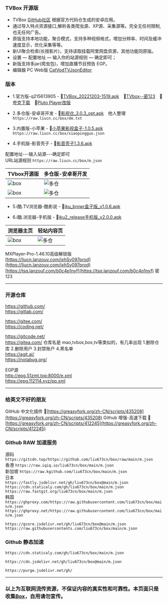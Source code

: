 ### TVBox 开源版
- TVBox [GitHub社区](https://github.com/CatVodTVOfficial/TVBoxOSC) 根据官方代码仓生成的安卓应用。  
- 通过导入特点资源接口,解析各类爬虫源、XP源、采集源等。完全无任何限制,也无任何广告。  
- 原版支持本地功能，聚合模式，支持多种视频格式，增加分辨率、时间及缓冲速度显示，优化采集等等。
- 新UI聚合检索(长按影片)，支持读取挂载阿里网盘资源，其他功能同原版。
- 设置 — 配置地址 — 输入你的站源规则 — 确定即可；  
- 新版支持多jar(爬虫包)，增加直播节目预告 EGP。
- 编辑器 PC Web版 [CatVodTVJsonEditor](https://catvodtvofficial.github.io/CatVodTVJsonEditor/)
### 版本
- 1.官方版-q215613905  - 🔰[TVBox_20221203-1519.apk](https://liucn.lanzouf.com/iNFdw0il111i)　🔰[TVbox--密123](https://tsq.lanzouf.com/b0c4nr91c#123)　🔰[夸克下载](https://pan.quark.cn/s/4990bab723a1)　🔰[Pluto Player改版](https://pan.quark.cn/s/d5d888f3e25d)

- 2.多仓版-安卓哥开发 - 🔰[影视仓_3.0.3_opt.apk](https://liucn.lanzouf.com/i9Pp10il0d3g)　他人整理`https://raw.liucn.cc/box/dm.txt`

- 3.内置版-小苹果 - 🔰[小苹果影视盒子-1.0.5.apk](https://liucn.lanzouf.com/i361g0il0bta)　`https://raw.liucn.cc/box/xiaopingguo.json`

- 4.手机版-影音壳子 - 🔰[影音壳子1.3.6.apk](https://liucn.lanzouf.com/iyGys0il0e1a)

配置地址---输入站源---确定即可<br /> URL站源规则 `https://raw.liucn.cc/box/m.json` <br />

TVbox开源版 | 多仓版-安卓哥开发
---------|---------
![box](https://raw.iqiq.io/liu673cn/box/main/sub/img/box01.jpg) | ![多仓](https://raw.iqiq.io/liu673cn/box/main/sub/img/多仓01.jpg)
![box](https://raw.iqiq.io/liu673cn/box/main/sub/img/box02.jpg) | ![多仓](https://raw.iqiq.io/liu673cn/box/main/sub/img/多仓02.jpg)

- 5.i酷.TV浏览器-酷影说 - 🔰[iku_browr盒子版_v1.0.6.apk](https://liucn.lanzouf.com/iqmWs0il0soh)

- 6.i酷.浏览器-手机版 - 🔰[iku2_release手机版_v2.0.0.apk](https://liucn.lanzouf.com/iltw80il0syh)
 
浏览器主页 |轻站内容页
---------|---------
![box](https://raw.iqiq.io/liu673cn/box/main/sub/img/i酷01.jpg) | ![多仓](https://raw.iqiq.io/liu673cn/box/main/sub/img/i酷02.jpg)

MXPlayer-Pro-1.46.10高级解锁版   
[https://liucn.lanzouv.com/ixhSy097prod](https://liucn.lanzouv.com/ixhSy097prod)  
[https://tsq.lanzouf.com/b0c4p1nyf](https://tsq.lanzouf.com/b0c4p1nyf) 密 123   

------
### 开源仓库
https://github.com/  
https://gitlab.com/  

https://gitee.com/  
https://coding.net/  

https://gitcode.net/  
https://gitea.com/  仓库名是 mao,tvbox,box,tv等类似的，有几率出现 1.删除仓库 2.删除用户 3.封禁账户 4.黑名单  
https://agit.ai/  
https://notabug.org/  

EGP源  
http://epg.51zmt.top:8000/e.xml  
https://epg.112114.xyz/pp.xml  

------
### 给英文不好的朋友
GitHub 中文化插件   🔰[https://greasyfork.org/zh-CN/scripts/435208](https://greasyfork.org/zh-CN/scripts/435208)
Github 增强-高速下载 🔰[https://greasyfork.org/zh-CN/scripts/412245](https://greasyfork.org/zh-CN/scripts/412245)  

### Github RAW 加速服务

源码   `https://gitcdn.top/https://github.com/liu673cn/box/raw/main/m.json`  
香港   `https://raw.iqiq.io/liu673cn/box/main/m.json`  
新加坡 `https://raw.kgithub.com/liu673cn/box/main/m.json`  
日本  
`https://fastly.jsdelivr.net/gh/liu673cn/box@main/m.json`  
`https://cdn.staticaly.com/gh/liu673cn/box/main/m.json`  
`https://raw.fastgit.org/liu673cn/box/main/m.json`  
韩国  
`https://ghproxy.com/https://raw.githubusercontent.com/liu673cn/box/main/m.json`  
`https://ghproxy.net/https://raw.githubusercontent.com/liu673cn/box/main/m.json`  

`https://gcore.jsdelivr.net/gh/liu673cn/box@main/m.json`  
`https://raw.githubusercontents.com/liu673cn/box/main/m.json`  

### Github 静态加速  
`https://cdn.staticaly.com/gh/liu673cn/box/main/m.json`  

`https://cdn.jsdelivr.net/gh/liu673cn/box@main/m.json`  

`https://purge.jsdelivr.net/gh/`  

------
### 以上为互联网流传资源，不保证内容的真实性和可靠性。本页面只是收集[Box](https://docs.qq.com/sheet/DWmt2RklvT3lYZ3dM?tab=BB08J2)，自用请勿宣传。

